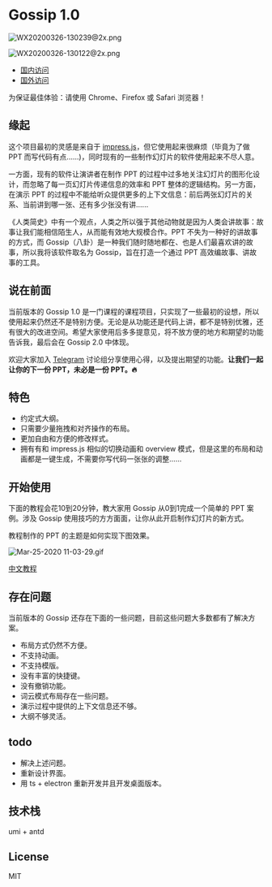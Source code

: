 # Gossip 1.0

![WX20200326-130239@2x.png](https://i.loli.net/2020/03/26/uFrys8ReZdghXL3.png)

![WX20200326-130122@2x.png](https://i.loli.net/2020/03/26/YzhWKcCUMvH8m9D.png)

- [国内访问](https://pearmini.gitee.io/gossip/)
- [国外访问](https://pearmini.github.io/gossip/)

为保证最佳体验：请使用 Chrome、Firefox 或 Safari 浏览器！
  
## 缘起

这个项目最初的灵感是来自于 [impress.js](https://github.com/impress/impress.js)，但它使用起来很麻烦（毕竟为了做 PPT 而写代码有点......)，同时现有的一些制作幻灯片的软件使用起来不尽人意。

一方面，现有的软件让演讲者在制作 PPT 的过程中过多地关注幻灯片的图形化设计，而忽略了每一页幻灯片传递信息的效率和 PPT 整体的逻辑结构。另一方面，在演示 PPT 的过程中不能给听众提供更多的上下文信息：前后两张幻灯片的关系、当前讲到哪一张、还有多少张没有讲......

《人类简史》中有一个观点，人类之所以强于其他动物就是因为人类会讲故事：故事让我们能相信陌生人，从而能有效地大规模合作。PPT 不失为一种好的讲故事的方式，而 Gossip（八卦）是一种我们随时随地都在、也是人们最喜欢讲的故事，所以我将该软件取名为 Gossip，旨在打造一个通过 PPT 高效编故事、讲故事的工具。



## 说在前面

当前版本的 Gossip 1.0 是一门课程的课程项目，只实现了一些最初的设想，所以使用起来仍然还不是特别方便。无论是从功能还是代码上讲，都不是特别优雅，还有很大的改进空间。希望大家使用后多多提意见，将不放方便的地方和期望的功能告诉我，最后会在 Gossip 2.0 中体现。

欢迎大家加入 [Telegram](https://pearmini.gitee.io/gossip/#1584532354959) 讨论组分享使用心得，以及提出期望的功能。**让我们一起让你的下一份 PPT，未必是一份 PPT。🔥**

## 特色

- 约定式大纲。
- 只需要少量拖拽和对齐操作的布局。
- 更加自由和方便的修改样式。
- 拥有有和 impress.js 相似的切换动画和 overview 模式，但是这里的布局和动画都是一键生成，不需要你写代码一张张的调整......
  
## 开始使用

下面的教程会花10到20分钟，教大家用 Gossip 从0到1完成一个简单的 PPT 案例。涉及 Gossip 使用技巧的方方面面，让你从此开启制作幻灯片的新方式。

教程制作的 PPT 的主题是如何实现下图效果。

![Mar-25-2020 11-03-29.gif](https://i.loli.net/2020/03/25/MGnariKg3pD5QEL.gif)

[中文教程](./tutorials.md)

## 存在问题

当前版本的 Gossip 还存在下面的一些问题，目前这些问题大多数都有了解决方案。

- 布局方式仍然不方便。
- 不支持动画。
- 不支持模版。
- 没有丰富的快捷键。
- 没有撤销功能。
- 词云模式布局存在一些问题。
- 演示过程中提供的上下文信息还不够。
- 大纲不够灵活。

## todo

- 解决上述问题。
- 重新设计界面。
- 用 ts + electron 重新开发并且开发桌面版本。
  
## 技术栈

umi + antd

## License

MIT
  